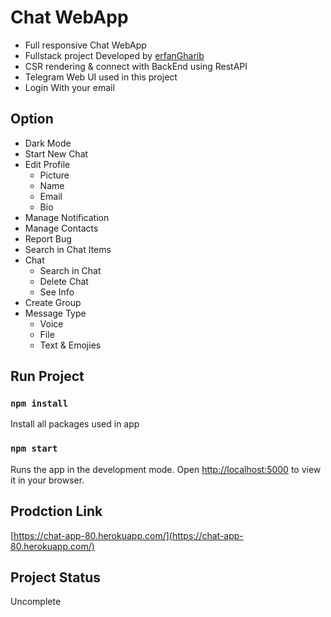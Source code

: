# Chat WebApp
- Full responsive Chat WebApp
- Fullstack project Developed by [erfanGharib](https://github.com/erfanGharib)
- CSR rendering & connect with BackEnd using RestAPI
- Telegram Web UI used in this project
- Login With your email

## Option
- Dark Mode
- Start New Chat
- Edit Profile
    - Picture
    - Name
    - Email
    - Bio
- Manage Notification
- Manage Contacts
- Report Bug
- Search in Chat Items
- Chat
    - Search in Chat
    - Delete Chat
    - See Info
- Create Group
- Message Type
    - Voice
    - File
    - Text & Emojies

## Run Project
### `npm install`
Install all packages used in app

### `npm start`
Runs the app in the development mode.
Open [http://localhost:5000](http://localhost:5000) to view it in your browser.

## Prodction Link
[https://chat-app-80.herokuapp.com/](https://chat-app-80.herokuapp.com/)

## Project Status
Uncomplete
